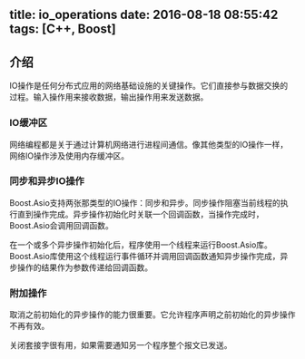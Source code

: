 title: io_operations
date: 2016-08-18 08:55:42
tags: [C++, Boost]
---

## 介绍

IO操作是任何分布式应用的网络基础设施的关键操作。它们直接参与数据交换的过程。输入操作用来接收数据，输出操作用来发送数据。

### IO缓冲区

网络编程都是关于通过计算机网络进行进程间通信。像其他类型的IO操作一样，网络IO操作涉及使用内存缓冲区。

### 同步和异步IO操作

Boost.Asio支持两张那类型的IO操作：同步和异步。同步操作阻塞当前线程的执行直到操作完成。异步操作初始化时关联一个回调函数，当操作完成时，Boost.Asio会调用回调函数。

在一个或多个异步操作初始化后，程序使用一个线程来运行Boost.Asio库。Boost.Asio库使用这个线程运行事件循环并调用回调函数通知异步操作完成，异步操作的结果作为参数传递给回调函数。

### 附加操作

取消之前初始化的异步操作的能力很重要。它允许程序声明之前初始化的异步操作不再有效。

关闭套接字很有用，如果需要通知另一个程序整个报文已发送。